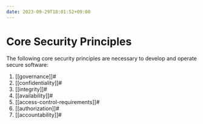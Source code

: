 ```yaml
---
date: 2023-09-29T18:01:52+09:00
---
```


# Core Security Principles

The following core security principles are necessary to develop and operate
secure software:

1.  [[governance]]#
2.  [[confidentiality]]#
3.  [[integrity]]#
4.  [[availability]]#
5.  [[access-control-requirements]]#
6.  [[authorization]]#
7.  [[accountability]]#

